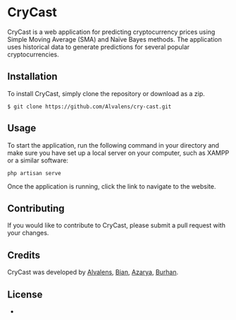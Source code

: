 # CryCast

CryCast is a web application for predicting cryptocurrency prices using Simple Moving Average (SMA) and Naïve Bayes methods. The application uses historical data to generate predictions for several popular cryptocurrencies.

## Installation

To install CryCast, simply clone the repository or download as a zip.
```
$ git clone https://github.com/Alvalens/cry-cast.git
```
## Usage

To start the application, run the following command in your directory and make sure you have set up a local server on your computer, such as XAMPP or a similar software:

```
php artisan serve
```

Once the application is running, click the link to navigate to the website.

## Contributing

If you would like to contribute to CryCast, please submit a pull request with your changes. 

## Credits

CryCast was developed by [Alvalens](https://github.com/Alvalens), [Bian](https://github.com/Alvalens), [Azarya](https://github.com/Alvalens), [Burhan](https://github.com/Alvalens).

## License

-

